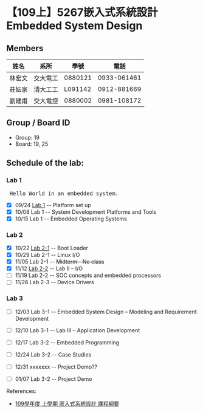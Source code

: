# 【109上】5267嵌入式系統設計 Embedded System Design

## Members
| 姓名   | 系所     | 學號    | 電話        |
|--------|----------|---------|-------------|
| 林宏文 | 交大電工 | 0880121 | 0933-061461 |
| 莊妘家 | 清大工工 | L091142 | 0912-881669 |
| 劉建甫 | 交大電控 | 0880002 | 0981-108172 |

## Group / Board ID
* Group: 19
* Board: 19, 25

## Schedule of the lab:
### Lab 1
<pre> Hello World in an embedded system. </pre>
- [X] 09/24 [Lab 1](https://github.com/TommyLin/EmbeddedSystem2020/blob/main/lab1/doc/109_lab_1.pdf) -- Platform set up
- [X] 10/08 Lab 1 -- System Development Platforms and Tools
- [X] 10/15 Lab 1 -- Embedded Operating Systems

### Lab 2
- [X] 10/22 [Lab 2-1](https://github.com/TommyLin/EmbeddedSystem2020/blob/main/lab2-1/doc/109_lab_2-1.pdf) -- Boot Loader
- [X] 10/29 Lab 2-1 -- Linux I/O
- [X] 11/05 Lab 2-1 -- ~~Midterm - No class~~
- [X] 11/12 [Lab 2-2](https://github.com/TommyLin/EmbeddedSystem2020/blob/main/lab2-2/doc/109_lab_2-2.pdf) -- Lab II – I/O
- [ ] 11/19 Lab 2-2 -- SOC concepts and embedded processors
- [ ] 11/26 Lab 2-3 -- Device Drivers

### Lab 3
- [ ] 12/03 Lab 3-1 -- Embedded System Design – Modeling and Requirement Development
- [ ] 12/10 Lab 3-1 -- Lab III – Application Development
- [ ] 12/17 Lab 3-2 -- Embedded Programming
- [ ] 12/24 Lab 3-2 -- Case Studies
- [ ] 12/31 xxxxxxx -- Project Demo??
- [ ] 01/07 Lab 3-2 -- Project Demo


References:
* [109學年度 上學期 嵌入式系統設計 課程綱要](https://timetable.nctu.edu.tw/?r=main/crsoutline&Acy=109&Sem=1&CrsNo=5267&lang=zh-tw)
